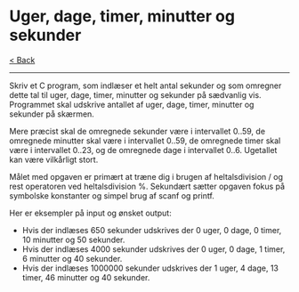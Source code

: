 # Uger, dage, timer, minutter og sekunder

[< Back](../README.md)

---

Skriv et C program, som indlæser et helt antal sekunder og som omregner dette tal til uger, dage, timer, minutter og sekunder på sædvanlig vis. Programmet skal udskrive antallet af uger, dage, timer, minutter og sekunder på skærmen.

Mere præcist skal de omregnede sekunder være i intervallet 0..59, de omregnede minutter skal være i intervallet 0..59, de omregnede timer skal være i intervallet 0..23, og de omregnede dage i intervallet 0..6. Ugetallet kan være vilkårligt stort.

Målet med opgaven er primært at træne dig i brugen af heltalsdivision / og rest operatoren ved heltalsdivision %. Sekundært sætter opgaven fokus på symbolske konstanter og simpel brug af scanf og printf.

Her er eksempler på input og ønsket output:

- Hvis der indlæses 650 sekunder udskrives der 0 uger, 0 dage, 0 timer, 10 minutter og 50 sekunder.
- Hvis der indlæses 4000 sekunder udskrives der 0 uger, 0 dage, 1 timer, 6 minutter og 40 sekunder.
- Hvis der indlæses 1000000 sekunder udskrives der 1 uger, 4 dage, 13 timer, 46 minutter og 40 sekunder.
